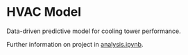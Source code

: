 # HVAC Model

Data-driven predictive model for cooling tower performance.<br>

Further information on project in [analysis.ipynb](analysis.ipynb).